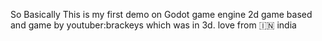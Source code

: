 So Basically This is my first demo on Godot game engine 2d game based and game by youtuber:brackeys which was in 3d.
love from 🇮🇳 india

